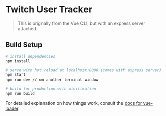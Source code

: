 # Twitch User Tracker

> This is orignally from the Vue CLI, but with an express server attached. 

## Build Setup

``` bash
# install dependencies
npm install

# serve with hot reload at localhost:8080 (comes with express server)
npm start 
npm run dev // on another terminal window

# build for production with minification
npm run build
```

For detailed explanation on how things work, consult the [docs for vue-loader](http://vuejs.github.io/vue-loader).

